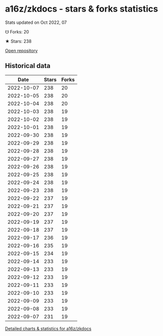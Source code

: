 # a16z/zkdocs - stars & forks statistics

Stats updated on Oct 2022, 07

☋ Forks: 20

★ Stars: 238

[Open repository](https://github.com/a16z/zkdocs)

## Historical data
| Date | Stars | Forks |
|------|-------|-------|
| 2022-10-07 | 238 | 20 | 
| 2022-10-05 | 238 | 20 | 
| 2022-10-04 | 238 | 20 | 
| 2022-10-03 | 238 | 19 | 
| 2022-10-02 | 238 | 19 | 
| 2022-10-01 | 238 | 19 | 
| 2022-09-30 | 238 | 19 | 
| 2022-09-29 | 238 | 19 | 
| 2022-09-28 | 238 | 19 | 
| 2022-09-27 | 238 | 19 | 
| 2022-09-26 | 238 | 19 | 
| 2022-09-25 | 238 | 19 | 
| 2022-09-24 | 238 | 19 | 
| 2022-09-23 | 238 | 19 | 
| 2022-09-22 | 237 | 19 | 
| 2022-09-21 | 237 | 19 | 
| 2022-09-20 | 237 | 19 | 
| 2022-09-19 | 237 | 19 | 
| 2022-09-18 | 237 | 19 | 
| 2022-09-17 | 236 | 19 | 
| 2022-09-16 | 235 | 19 | 
| 2022-09-15 | 234 | 19 | 
| 2022-09-14 | 233 | 19 | 
| 2022-09-13 | 233 | 19 | 
| 2022-09-12 | 233 | 19 | 
| 2022-09-11 | 233 | 19 | 
| 2022-09-10 | 233 | 19 | 
| 2022-09-09 | 233 | 19 | 
| 2022-09-08 | 233 | 19 | 
| 2022-09-07 | 231 | 19 | 


[Detailed charts & statistics for a16z/zkdocs](https://reviewgithub.com/rep/a16z/zkdocs)
